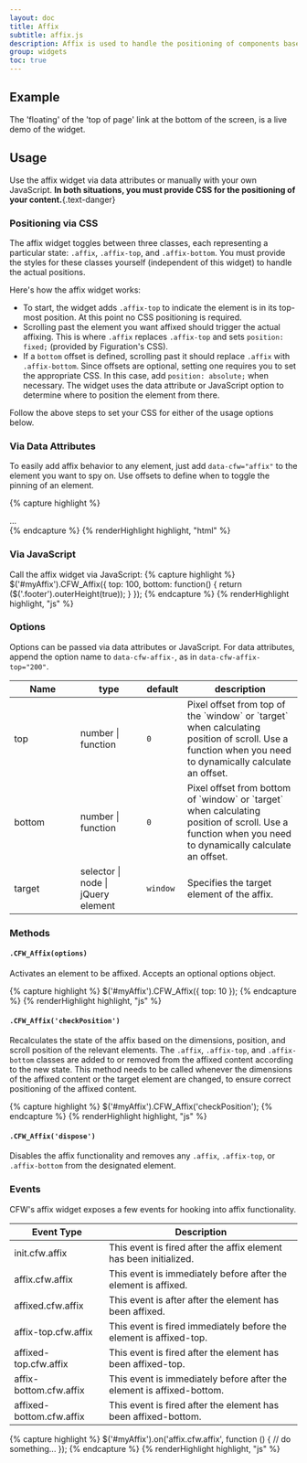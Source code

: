 ```yaml
---
layout: doc
title: Affix
subtitle: affix.js
description: Affix is used to handle the positioning of components based on the scroll position of the window with top and bottom boundaries.
group: widgets
toc: true
---
```


## Example
The 'floating' of the 'top of page' link at the bottom of the screen, is a live demo of the widget.

## Usage

Use the affix widget via data attributes or manually with your own JavaScript. **In both situations, you must provide CSS for the positioning of your content.**{.text-danger}

### Positioning via CSS

The affix widget toggles between three classes, each representing a particular state: `.affix`, `.affix-top`, and `.affix-bottom`. You must provide the styles for these classes yourself (independent of this widget) to handle the actual positions.

Here's how the affix widget works:

- To start, the widget adds `.affix-top` to indicate the element is in its top-most position. At this point no CSS positioning is required.
- Scrolling past the element you want affixed should trigger the actual affixing. This is where `.affix` replaces `.affix-top` and sets `position: fixed;` (provided by Figuration's CSS).
- If a `bottom` offset is defined, scrolling past it should replace `.affix` with `.affix-bottom`. Since offsets are optional, setting one requires you to set the appropriate CSS. In this case, add `position: absolute;` when necessary. The widget uses the data attribute or JavaScript option to determine where to position the element from there.

Follow the above steps to set your CSS for either of the usage options below.

### Via Data Attributes

To easily add affix behavior to any element, just add `data-cfw="affix"` to the element you want to spy on. Use offsets to define when to toggle the pinning of an element.

{% capture highlight %}
<div data-cfw="affix" data-cfw-affix-top="60" data-cfw-affix-bottom="200">
  ...
</div>
{% endcapture %}
{% renderHighlight highlight, "html" %}

### Via JavaScript

Call the affix widget via JavaScript:
{% capture highlight %}
$('#myAffix').CFW_Affix({
  top: 100,
  bottom: function() {
    return ($('.footer').outerHeight(true));
  }
});
{% endcapture %}
{% renderHighlight highlight, "js" %}

### Options

Options can be passed via data attributes or JavaScript. For data attributes, append the option name to `data-cfw-affix-`, as in `data-cfw-affix-top="200"`.

<div class="table-scroll">
  <table class="table table-bordered table-striped">
    <thead>
      <tr>
        <th style="width: 100px;">Name</th>
        <th style="width: 100px;">type</th>
        <th style="width: 50px;">default</th>
        <th>description</th>
      </tr>
    </thead>
    <tbody>
      <tr>
        <td>top</td>
        <td>number | function</td>
        <td><code>0</code></td>
        <td>Pixel offset from top of the `window` or `target` when calculating position of scroll. Use a function when you need to dynamically calculate an offset.</td>
      </tr>
      <tr>
        <td>bottom</td>
        <td>number | function</td>
        <td><code>0</code></td>
        <td>Pixel offset from bottom of `window` or `target` when calculating position of scroll. Use a function when you need to dynamically calculate an offset.</td>
      </tr>
      <tr>
        <td>target</td>
        <td>selector | node | jQuery element</td>
        <td><code>window</code></td>
        <td>Specifies the target element of the affix.</td>
      </tr>
    </tbody>
  </table>
</div>

### Methods

#### `.CFW_Affix(options)`

Activates an element to be affixed. Accepts an optional options object.

{% capture highlight %}
$('#myAffix').CFW_Affix({
    top: 10
});
{% endcapture %}
{% renderHighlight highlight, "js" %}

#### `.CFW_Affix('checkPosition')`

Recalculates the state of the affix based on the dimensions, position, and scroll position of the relevant elements. The `.affix`, `.affix-top`, and `.affix-bottom` classes are added to or removed from the affixed content according to the new state. This method needs to be called whenever the dimensions of the affixed content or the target element are changed, to ensure correct positioning of the affixed content.

{% capture highlight %}
$('#myAffix').CFW_Affix('checkPosition');
{% endcapture %}
{% renderHighlight highlight, "js" %}

#### `.CFW_Affix('dispose')`

Disables the affix functionality and removes any `.affix`, `.affix-top`, or `.affix-bottom` from the designated element.

### Events

CFW's affix widget exposes a few events for hooking into affix functionality.

<div class="table-scroll">
  <table class="table table-bordered table-striped">
    <thead>
      <tr>
        <th style="width: 150px;">Event Type</th>
        <th>Description</th>
      </tr>
    </thead>
    <tbody>
      <tr>
        <td>init.cfw.affix</td>
        <td>This event is fired after the affix element has been initialized.</td>
      </tr>
      <tr>
        <td>affix.cfw.affix</td>
        <td>This event is immediately before after the element is affixed.</td>
      </tr>
      <tr>
        <td>affixed.cfw.affix</td>
        <td>This event is after after the element has been affixed.</td>
      </tr>
      <tr>
        <td>affix-top.cfw.affix</td>
        <td>This event is fired immediately before the element is affixed-top.</td>
      </tr>
      <tr>
        <td>affixed-top.cfw.affix</td>
        <td>This event is fired after the element has been affixed-top.</td>
      </tr>
      <tr>
        <td>affix-bottom.cfw.affix</td>
        <td>This event is immediately before after the element is affixed-bottom.</td>
      </tr>
      <tr>
        <td>affixed-bottom.cfw.affix</td>
        <td>This event is fired after the element has been affixed-bottom.</td>
      </tr>
    </tbody>
  </table>
</div>

{% capture highlight %}
$('#myAffix').on('affix.cfw.affix', function () {
  // do something...
});
{% endcapture %}
{% renderHighlight highlight, "js" %}